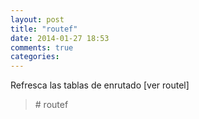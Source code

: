 ```yaml
---
layout: post
title: "routef"
date: 2014-01-27 18:53
comments: true
categories: 
---
```

Refresca las tablas de enrutado [ver routel]

>\# routef


